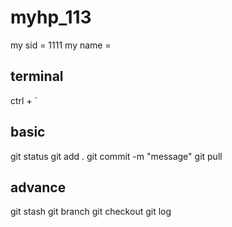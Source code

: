 # myhp_113

my sid = 1111
my name =


## terminal 
ctrl + `

## basic
git status 
git add . 
git commit -m "message"
git pull


## advance
git stash 
git branch
git checkout
git log